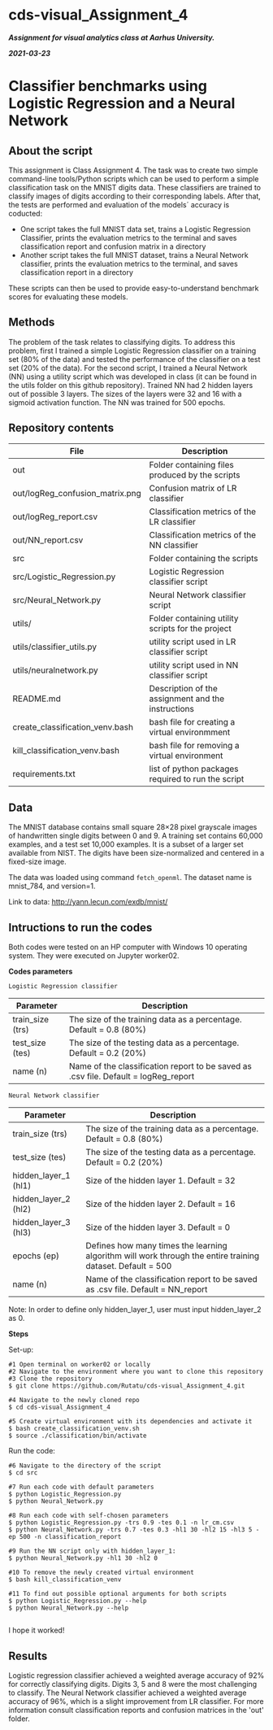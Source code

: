 # cds-visual_Assignment_4


***Assignment for visual analytics class at Aarhus University.***

***2021-03-23***


# Classifier benchmarks using Logistic Regression and a Neural Network

## About the script

This assignment is Class Assignment 4. The task was to create two simple command-line tools/Python scripts which can be used to perform a simple classification task on the MNIST digits data.  These classifiers are trained to classify images of digits according to their corresponding labels. After that, the tests are performed and evaluation of the models´ accuracy is coducted:
- One script takes the full MNIST data set, trains a Logistic Regression Classifier, prints the evaluation metrics to the terminal and saves classification report and confusion matrix in a directory
- Another script takes the full MNIST dataset, trains a Neural Network classifier, prints the evaluation metrics to the terminal, and saves classification report in a directory

These scripts can then be used to provide easy-to-understand benchmark scores for evaluating these models.

## Methods

The problem of the task relates to classifying digits. To address this problem, first I trained a simple Logistic Regression classifier on a training set (80% of the data) and tested the performance of the classifier on a test set (20% of the data). For the second script, I trained a Neural Network (NN) using a utility script which was developed in class (it can be found in the utils folder on this github repository). Trained NN had 2 hidden layers out of possible 3 layers. The sizes of the layers were 32 and 16 with a sigmoid activation function. The  NN was trained for 500 epochs.

## Repository contents

| File | Description |
| --- | --- |
| out | Folder containing files produced by the scripts |
| out/logReg_confusion_matrix.png | Confusion matrix of LR classifier |
| out/logReg_report.csv | Classification metrics of the LR classifier |
| out/NN_report.csv | Classification metrics of the NN classifier |
| src | Folder containing the scripts |
| src/Logistic_Regression.py | Logistic Regression classifier script |
| src/Neural_Network.py | Neural Network classifier script |
| utils/ | Folder containing utility scripts for the project  |
| utils/classifier_utils.py | utility script used in LR classifier script |
| utils/neuralnetwork.py | utility script used in NN classifier script |
| README.md | Description of the assignment and the instructions |
| create_classification_venv.bash | bash file for creating a virtual environmment |
| kill_classification_venv.bash | bash file for removing a virtual environment |
| requirements.txt | list of python packages required to run the script |


## Data

The MNIST database contains small square 28×28 pixel grayscale images of handwritten single digits between 0 and 9. A training set contains 60,000 examples, and a test set 10,000 examples. It is a subset of a larger set available from NIST. The digits have been size-normalized and centered in a fixed-size image.

The data was loaded using command ```fetch_openml```. The dataset name is  mnist_784, and version=1.

Link to data: http://yann.lecun.com/exdb/mnist/


## Intructions to run the codes

Both codes were tested on an HP computer with Windows 10 operating system. They were executed on Jupyter worker02.

__Codes parameters__


```Logistic Regression classifier```       

| Parameter | Description |                                              
| --- | --- |                                                                    
| train_size (trs) | The size of the training data as a percentage. Default = 0.8 (80%) |                                       
| test_size (tes) | The size of the testing data as a percentage. Default = 0.2 (20%) | 
| name (n) | Name of the classification report to be saved as .csv file. Default = logReg_report |                                       


```Neural Network classifier```
 
| Parameter | Description |                                              
| --- | --- |                                                                    
| train_size (trs) | The size of the training data as a percentage. Default = 0.8 (80%) |                                       
| test_size (tes) | The size of the testing data as a percentage. Default = 0.2 (20%) | 
| hidden_layer_1 (hl1) | Size of the hidden layer 1. Default = 32 |
| hidden_layer_2 (hl2) | Size of the hidden layer 2. Default = 16 |                               
| hidden_layer_3 (hl3) | Size of the hidden layer 3. Default = 0 |  
| epochs (ep) | Defines how many times the learning algorithm will work through the entire training dataset. Default = 500 |
| name (n) | Name of the classification report to be saved as .csv file. Default = NN_report |
 
Note: In order to define only hidden_layer_1, user must input hidden_layer_2 as 0.



__Steps__

Set-up:
```
#1 Open terminal on worker02 or locally
#2 Navigate to the environment where you want to clone this repository
#3 Clone the repository
$ git clone https://github.com/Rutatu/cds-visual_Assignment_4.git 

#4 Navigate to the newly cloned repo
$ cd cds-visual_Assignment_4

#5 Create virtual environment with its dependencies and activate it
$ bash create_classification_venv.sh
$ source ./classification/bin/activate

``` 

Run the code:

```
#6 Navigate to the directory of the script
$ cd src

#7 Run each code with default parameters
$ python Logistic_Regression.py
$ python Neural_Network.py

#8 Run each code with self-chosen parameters
$ python Logistic_Regression.py -trs 0.9 -tes 0.1 -n lr_cm.csv
$ python Neural_Network.py -trs 0.7 -tes 0.3 -hl1 30 -hl2 15 -hl3 5 -ep 500 -n classification_report

#9 Run the NN script only with hidden_layer_1:
$ python Neural_Network.py -hl1 30 -hl2 0

#10 To remove the newly created virtual environment
$ bash kill_classification_venv

#11 To find out possible optional arguments for both scripts
$ python Logistic_Regression.py --help
$ python Neural_Network.py --help


 ```

I hope it worked!


## Results

Logistic regression classifier achieved a weighted average accuracy of 92% for correctly classifying digits. Digits 3, 5 and 8 were the most challenging to classify. The Neural Network classifier achieved a weighted average accuracy of 96%, which is a slight improvement from LR classifier.
For more information consult classification reports and confusion matrices in the 'out' folder.



